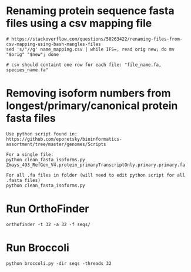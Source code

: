 # Renaming protein sequence fasta files using a csv mapping file

```
# https://stackoverflow.com/questions/50263422/renaming-files-from-csv-mapping-using-bash-mangles-files
sed 's/"//g' name_mapping.csv | while IFS=, read orig new; do mv "$orig" "$new"; done

# csv should containt one row for each file: "file_name.fa, species_name.fa"
```

# Removing isoform numbers from longest/primary/canonical protein fasta files

```
Use python script found in: https://github.com/eporetsky/bioinformatics-assortment/tree/master/genomes/Scripts

For a single file:
python clean_fasta_isoforms.py Zmays_493_RefGen_V4.protein_primaryTranscriptOnly.primary.primary.fa

For all .fa files in folder (will need to edit python script for all .fasta files)
python clean_fasta_isoforms.py
```

# Run OrthoFinder

```
orthofinder -t 32 -a 32 -f seqs/
```

# Run Broccoli

```
python broccoli.py -dir seqs -threads 32
```
